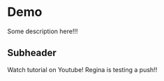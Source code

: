 # Demo

Some description here!!!

## Subheader

Watch tutorial on Youtube!
Regina is testing a push!! 



